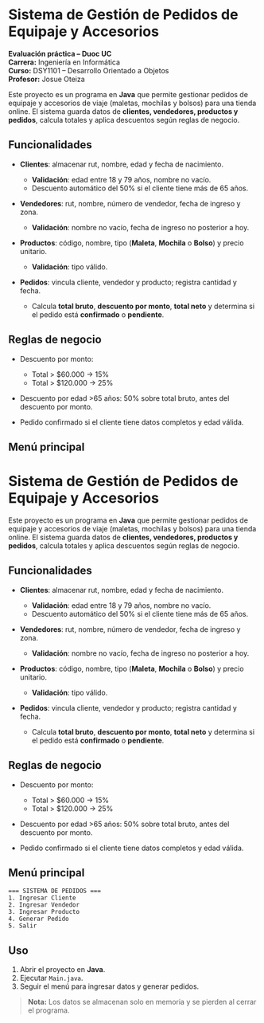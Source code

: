 # Sistema de Gestión de Pedidos de Equipaje y Accesorios


**Evaluación práctica – Duoc UC**  
**Carrera:** Ingeniería en Informática  
**Curso:** DSY1101 – Desarrollo Orientado a Objetos  
**Profesor:** Josue Oteiza  


Este proyecto es un programa en **Java** que permite gestionar pedidos de equipaje y accesorios de viaje (maletas, mochilas y bolsos) para una tienda online. El sistema guarda datos de **clientes, vendedores, productos y pedidos**, calcula totales y aplica descuentos según reglas de negocio.

## Funcionalidades

- **Clientes**: almacenar rut, nombre, edad y fecha de nacimiento.  
  - **Validación**: edad entre 18 y 79 años, nombre no vacío.  
  - Descuento automático del 50% si el cliente tiene más de 65 años.

- **Vendedores**: rut, nombre, número de vendedor, fecha de ingreso y zona.  
  - **Validación**: nombre no vacío, fecha de ingreso no posterior a hoy.

- **Productos**: código, nombre, tipo (**Maleta**, **Mochila** o **Bolso**) y precio unitario.  
  - **Validación**: tipo válido.

- **Pedidos**: vincula cliente, vendedor y producto; registra cantidad y fecha.  
  - Calcula **total bruto**, **descuento por monto**, **total neto** y determina si el pedido está **confirmado** o **pendiente**.

## Reglas de negocio

- Descuento por monto:  
  - Total > $60.000 → 15%  
  - Total > $120.000 → 25%  

- Descuento por edad >65 años: 50% sobre total bruto, antes del descuento por monto.  
- Pedido confirmado si el cliente tiene datos completos y edad válida.

## Menú principal
# Sistema de Gestión de Pedidos de Equipaje y Accesorios

Este proyecto es un programa en **Java** que permite gestionar pedidos de equipaje y accesorios de viaje (maletas, mochilas y bolsos) para una tienda online. El sistema guarda datos de **clientes, vendedores, productos y pedidos**, calcula totales y aplica descuentos según reglas de negocio.

## Funcionalidades

- **Clientes**: almacenar rut, nombre, edad y fecha de nacimiento.  
  - **Validación**: edad entre 18 y 79 años, nombre no vacío.  
  - Descuento automático del 50% si el cliente tiene más de 65 años.

- **Vendedores**: rut, nombre, número de vendedor, fecha de ingreso y zona.  
  - **Validación**: nombre no vacío, fecha de ingreso no posterior a hoy.

- **Productos**: código, nombre, tipo (**Maleta**, **Mochila** o **Bolso**) y precio unitario.  
  - **Validación**: tipo válido.

- **Pedidos**: vincula cliente, vendedor y producto; registra cantidad y fecha.  
  - Calcula **total bruto**, **descuento por monto**, **total neto** y determina si el pedido está **confirmado** o **pendiente**.

## Reglas de negocio

- Descuento por monto:  
  - Total > $60.000 → 15%  
  - Total > $120.000 → 25%  

- Descuento por edad >65 años: 50% sobre total bruto, antes del descuento por monto.  
- Pedido confirmado si el cliente tiene datos completos y edad válida.

## Menú principal

```text
=== SISTEMA DE PEDIDOS ===
1. Ingresar Cliente
2. Ingresar Vendedor
3. Ingresar Producto
4. Generar Pedido
5. Salir
 ```

## Uso

1. Abrir el proyecto en **Java**.  
2. Ejecutar `Main.java`.  
3. Seguir el menú para ingresar datos y generar pedidos.

> **Nota:** Los datos se almacenan solo en memoria y se pierden al cerrar el programa.


